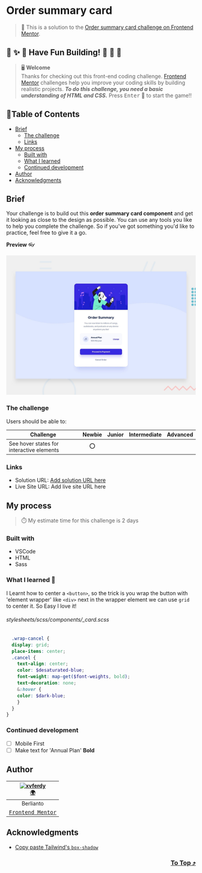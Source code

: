 # Order summary card

> 🔖 This is a solution to the [Order summary card challenge on Frontend Mentor](https://www.frontendmentor.io/challenges/order-summary-component-QlPmajDUj).

## 🌈 ✨ 🎉 Have Fun Building! 🚀 🎊 🎈
> 🖥️ **Welcome** <br>
> Thanks for checking out this front-end coding challenge.
[Frontend Mentor](https://www.frontendmentor.io) challenges help you improve your coding skills by building realistic projects.
***To do this challenge, you need a basic understanding of HTML and CSS.*** Press <kbd>Enter</kbd> 🚀 to start the game!!

## 📍Table of Contents
- [Brief](#brief)
	- [The challenge](#the-challenge)
	- [Links](#links)
- [My process](#my-process)
	- [Built with](#built-with)
	- [What I learned](#what-i-learned-)
	- [Continued development](#continued-development)
- [Author](#author)
- [Acknowledgments](#acknowledgments)

## Brief
Your challenge is to build out this **order summary card component** and get it looking as close to the design as possible. You can use any tools you like to help you complete the challenge. So if you've got something you'd like to practice, feel free to give it a go.

**Preview** :eyeglasses:

![Design preview for the Order summary card coding challenge](./design/desktop-preview.jpg)

### The challenge
Users should be able to:

| Challenge | Newbie | Junior | Intermediate | Advanced |
| --- | :---: | :---: | :---: | :---: |
| See hover states for interactive elements | ⭕ |  |  |  |

### Links
- Solution URL: [Add solution URL here]()
- Live Site URL: Add live site URL here

## My process
> ⏱️ My estimate time for this challenge is 2 days
### Built with
- VSCode
- HTML
- Sass

### What I learned 🥳
I Learnt how to center a `<button>`, so the trick is you wrap the button with 'element wrapper' like `<div>` next in the wrapper element we can use `grid` to center it. So Easy I love it!
###### stylesheets/scss/components/\_card.scss
```scss
  .wrap-cancel {
  display: grid;
  place-items: center;
  .cancel {
    text-align: center;
    color: $desaturated-blue;
    font-weight: map-get($font-weights, bold);
    text-decoration: none;
    &:hover {
    color: $dark-blue;
    }
  }
}
```

### Continued development
- [ ] Mobile First
- [ ] Make text for 'Annual Plan' **Bold**

## Author
| [<img src="https://avatars.githubusercontent.com/u/47988956?v=4" alt="xvferdy" width="100px"/>](https://github.com/xvferdy) </br> [🌍](https://berlianto.netlify.app/) |
|:---:| 
| Berlianto | 
| [<samp>Frontend Mentor<samp>](https://www.frontendmentor.io/profile/xvferdy) | 

## Acknowledgments
- [Copy paste Tailwind's `box-shadow`](https://tailwindcss.com/ "Tailwind")

<h3 align="right">
      <a href="#order-summary-card">To Top ⤴️</a>
</h3>
